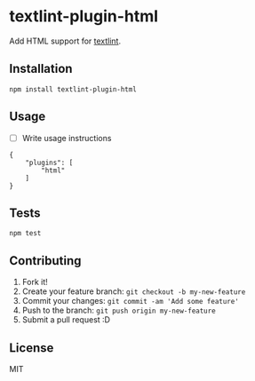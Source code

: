 # textlint-plugin-html

Add HTML support for [textlint](https://github.com/azu/textlint "textlint").

## Installation

    npm install textlint-plugin-html

## Usage

- [ ] Write usage instructions

```
{
    "plugins": [
        "html"
    ]
}
```

## Tests

    npm test

## Contributing

1. Fork it!
2. Create your feature branch: `git checkout -b my-new-feature`
3. Commit your changes: `git commit -am 'Add some feature'`
4. Push to the branch: `git push origin my-new-feature`
5. Submit a pull request :D

## License

MIT